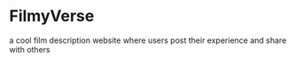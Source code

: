 # FilmyVerse
a cool film description website where users post their experience and share with others 
